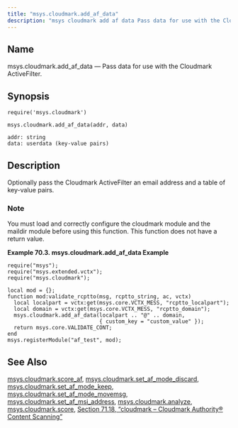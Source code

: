 ```yaml
---
title: "msys.cloudmark.add_af_data"
description: "msys cloudmark add af data Pass data for use with the Cloudmark Active Filter msys cloudmark add af data addr data Optionally pass the Cloudmark Active Filter an email address and a table of key value pairs You must load and correctly configure the cloudmark module and the maildir module..."
---
```


<a name="lua.ref.msys.cloudmark.add_af_data"></a> 
## Name

msys.cloudmark.add_af_data — Pass data for use with the Cloudmark ActiveFilter.

<a name="idp14960272"></a> 
## Synopsis

`require('msys.cloudmark')`

`msys.cloudmark.add_af_data(addr, data)`

```
addr: string
data: userdata (key-value pairs)
```
<a name="idp14963440"></a> 
## Description

Optionally pass the Cloudmark ActiveFilter an email address and a table of key-value pairs.

### Note

You must load and correctly configure the cloudmark module and the maildir module before using this function. This function does not have a return value.

<a name="lua.ref.msys.cloudmark.add_af_data.example"></a> 

**Example 70.3. msys.cloudmark.add_af_data Example**

```
require("msys");
require("msys.extended.vctx");
require("msys.cloudmark");

local mod = {};
function mod:validate_rcptto(msg, rcptto_string, ac, vctx)
  local localpart = vctx:get(msys.core.VCTX_MESS, "rcptto_localpart");
  local domain = vctx:get(msys.core.VCTX_MESS, "rcptto_domain");
  msys.cloudmark.add_af_data(localpart .. "@" .. domain,
                             { custom_key = "custom_value" });
  return msys.core.VALIDATE_CONT;
end
msys.registerModule("af_test", mod);
```

<a name="idp14968784"></a> 
## See Also

[msys.cloudmark.score_af](lua.ref.msys.cloudmark.score_af "msys.cloudmark.score_af"), [msys.cloudmark.set_af_mode_discard](lua.ref.msys.cloudmark.set_af_mode_discard "msys.cloudmark.set_af_mode_discard"), [msys.cloudmark.set_af_mode_keep](lua.ref.msys.cloudmark.set_af_mode_keep "msys.cloudmark.set_af_mode_keep"), [msys.cloudmark.set_af_mode_movemsg](lua.ref.msys.cloudmark.set_af_mode_movemsg "msys.cloudmark.set_af_mode_movemsg"), [msys.cloudmark.set_af_msi_address](lua.ref.msys.cloudmark.set_af_msi_address "msys.cloudmark.set_af_msi_address"), [msys.cloudmark.analyze](lua.ref.msys.cloudmark.analyze "msys.cloudmark.analyze"), [msys.cloudmark.score](lua.ref.msys.cloudmark.score "msys.cloudmark.score"), [Section 71.18, “cloudmark – Cloudmark Authority® Content Scanning”](modules.cloudmark "71.18. cloudmark – Cloudmark Authority® Content Scanning")